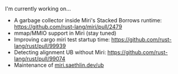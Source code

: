 I'm currently working on...
* A garbage collector inside Miri's Stacked Borrows runtime: https://github.com/rust-lang/miri/pull/2479
* mmap/MMIO support in Miri (stay tuned)
* Improving cargo miri test startup time: https://github.com/rust-lang/rust/pull/99939
* Detecting alignment UB without Miri: https://github.com/rust-lang/rust/pull/99074
* Maintenance of [miri.saethlin.dev/ub](https://miri.saethlin.dev/ub)
